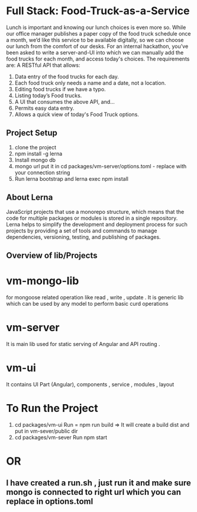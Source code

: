 # Full Stack: Food-Truck-as-a-Service
Lunch is important and knowing our lunch choices is even more so. While our office manager
publishes a paper copy of the food truck schedule once a month, we’d like this service to be
available digitally, so we can choose our lunch from the comfort of our desks. For an internal
hackathon, you’ve been asked to write a server-and-UI into which we can manually add the food
trucks for each month, and access today's choices. The requirements are:
A RESTful API that allows:
 1. Data entry of the food trucks for each day.
 2. Each food truck only needs a name and a date, not a location.
 3. Editing food trucks if we have a typo.
 4. Listing today’s Food trucks.
 5. A UI that consumes the above API, and...
 6. Permits easy data entry.
 7. Allows a quick view of today's Food Truck options.
## Project Setup
1. clone the project 
2. npm install -g lerna
3. Install mongo db 
4. mongo url put it in cd packages/vm-server/options.toml - replace with your connection string 
5. Run  lerna bootstrap and lerna exec npm install

## About Lerna
JavaScript projects that use a monorepo structure, which means that the code for multiple packages or modules is stored in a single repository. Lerna helps to simplify the development and deployment process for such projects by providing a set of tools and commands to manage dependencies, versioning, testing, and publishing of packages.
## Overview of lib/Projects 
# vm-mongo-lib 
for mongoose related operation like read , write , update . It is generic lib which can be used by any model to perform basic curd operations
# vm-server 
It is main lib used for static serving of Angular and API  routing .  
# vm-ui 
It contains UI Part (Angular), components , service , modules , layout

# To Run the Project 
1. cd packages/vm-ui 
   Run = npm run build => It will create a build dist and put in vm-sever/public dir 
3. cd packages/vm-sever 
  Run npm start 

  # OR 
## I have created a run.sh , just run it and make sure mongo is connected to right url which you can replace in options.toml

